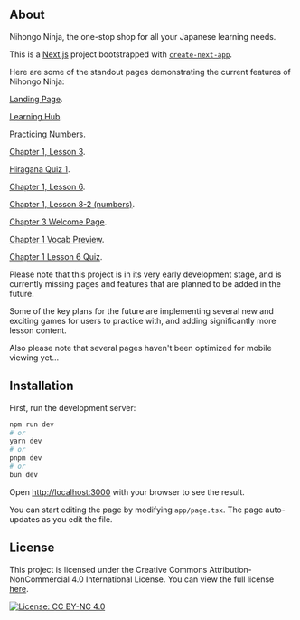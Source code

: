 ## About

Nihongo Ninja, the one-stop shop for all your Japanese learning needs.

This is a [Next.js](https://nextjs.org/) project bootstrapped with [`create-next-app`](https://github.com/vercel/next.js/tree/canary/packages/create-next-app).

Here are some of the standout pages demonstrating the current features of Nihongo Ninja:

[Landing Page](https://www.nihongoninja.io/).

[Learning Hub](https://www.nihongoninja.io/learn).

[Practicing Numbers](https://www.nihongoninja.io/learn/chapter-1/vocab-learn-numbers-0-10).

[Chapter 1, Lesson 3](https://www.nihongoninja.io/learn/chapter-1/lesson-3).

[Hiragana Quiz 1](https://www.nihongoninja.io/learn/chapter-1/hiragana-quiz-1).

[Chapter 1, Lesson 6](https://www.nihongoninja.io/learn/chapter-1/lesson-6).

[Chapter 1, Lesson 8-2 (numbers)](https://www.nihongoninja.io/learn/chapter-1/lesson-8-2).

[Chapter 3 Welcome Page](https://www.nihongoninja.io/learn/full-page).

<!-- [AI Chat](https://www.nihongoninja.io/learn) (click navbar). -->

[Chapter 1 Vocab Preview](https://www.nihongoninja.io/learn/chapter-1/vocab).

[Chapter 1 Lesson 6 Quiz](https://www.nihongoninja.io/learn/chapter-1/lesson-6-quiz).

Please note that this project is in its very early development stage, and is currently missing pages and features that are planned to be added in the future.

Some of the key plans for the future are implementing several new and exciting games for users to practice with, and adding significantly more lesson content.

Also please note that several pages haven't been optimized for mobile viewing yet...

## Installation

First, run the development server:

```bash
npm run dev
# or
yarn dev
# or
pnpm dev
# or
bun dev
```

Open [http://localhost:3000](http://localhost:3000) with your browser to see the result.

You can start editing the page by modifying `app/page.tsx`. The page auto-updates as you edit the file.

## License

This project is licensed under the Creative Commons Attribution-NonCommercial 4.0 International License. You can view the full license [here](https://creativecommons.org/licenses/by-nc/4.0/).

[![License: CC BY-NC 4.0](https://img.shields.io/badge/License-CC%20BY--NC%204.0-lightgrey.svg)](https://creativecommons.org/licenses/by-nc/4.0/)
